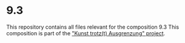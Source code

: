 # 9.3

This repository contains all files relevant for the composition 9.3
This composition is part of the ["Kunst trotz(t) Ausgrenzung" project](https://www.lutherkirche-suedstadt.de/veranstaltungen/ausstellung-kunst-trotzt-ausgrenzung/).
